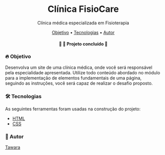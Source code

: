 <h1 align="center">Clínica FisioCare</h1>



<p align="center">Clínica médica especializada em Fisioterapia</p>

<p align="center">
 <a href="#objetivo">Objetivo</a> •
 <a href="#tecnologias">Tecnologias</a> • 
 <a href="#autor">Autor</a>
</p>

<h4 align="center"> 
	🚧 🚀 Projeto concluído  🚧
</h4>

### 🔥 Objetivo

Desenvolva um site de uma clínica médica, onde você será responsável pela especialidade apresentada. Utilize todo conteúdo abordado no módulo para a implementação de elementos fundamentais de uma página, seguindo as instruções, você será capaz de realizar o desafio proposto.


### 🛠 Tecnologias

As seguintes ferramentas foram usadas na construção do projeto:

- [HTML](https://developer.mozilla.org/en-US/docs/Web/HTML)
- [CSS](https://developer.mozilla.org/en-US/docs/Web/CSS)

### 🦸 Autor

[Tawara](https://www.linkedin.com/in/tawaramartins/)